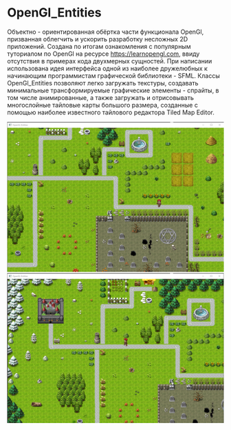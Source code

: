 # OpenGl_Entities
Объектно - ориентированная обёртка части функционала OpenGl, призванная облегчить и ускорить разработку несложных 2D приложений. Создана по итогам ознакомления с популярным туториалом по OpenGl на ресурсе https://learnopengl.com, ввиду отсутствия в примерах кода двухмерных сущностей. При написании использована идея интерфейса одной из наиболее дружелюбных к начинающим программистам графической библиотеки - SFML. Классы OpenGl_Entities позволяют легко загружать текстуры, создавать минимальные трансформируемые графические элементы - спрайты, в том числе анимированные, а также загружать и отрисовывать многослойные тайловые карты большого размера, созданные с помощью наиболее известного тайлового редактора Tiled Map Editor.

![alt text](screenshots/Screenshot_1.png "screen 1")
![alt text](screenshots/Screenshot_2.png "screen 2")

